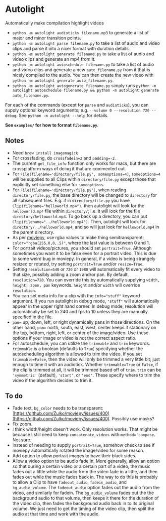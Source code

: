 # Autolight

Automatically make compilation highlight videos

- `python -m autolight audioticks filename.mp3` to generate a list of major and minor transition points.
- `python -m autolight parse filename.py` to take a list of audio and video clips and parse it into a nicer format with duration details.
- `python -m autolight generate filename.py` to take a list of audio and video clips and generate an mp4 from it.
- `python -m autolight autoschedule filename.py` to take a list of audio and video clips and generate a new `auto_filename.py` from it that is nicely compiled to the audio. You can then create the new video with `python -m autolight generate auto_filename.py`.
- `python -m autolight autogenerate filename.py` simply runs `python -m autolight autoschedule filename.py && python -m autolight generate auto_filename.py`.

For each of the commands (except for `parse` and `audioticks`), you can supply optional keyword arguments; e.g. `--volume 0 --resolution 720 --debug`. See `python -m autolight --help` for details.

**See `examples/` for how to format `filename.py`.**


## Notes

- Need `brew install imagemagick`
- For crossfading, do `crossfadein=2` and `padding=-2`.
- The current `get_file_info` function only works for macs, but there are crossplatform ways of doing it that are commented out.
- For `File(filename='directory/file.py', someoptions=4)`, `someoptions=4` will be supplied to all Clips within `directory/file.py` except those that explicitly set something else for `someoptions`.
- For `File(filename='directory/file.py')`, when reading `directory/file.py`, the base directory will be changed to `directory` for all subsequent files. E.g. if in `directory/file.py` you have `Clip(filename="helloworld.mp4")`, then autolight will look for the `helloworld.mp4` file within `directory/`; i.e. it will look for the file `directory/helloworld.mp4`. To go back up a directory, you can put `Clip(filename="../helloworld.mp4")`. Then, autolight will look for `directory/../helloworld.mp4`, and so will just look for `helloworld.mp4` in the parent directory.
- As per [moviepy](https://stackoverflow.com/questions/73418729/moviepy-textclip-set-color-to-rgb-value), use rgba values to make thing semitransparent: `color="rgba(255,0,0,.5)"`, where the last value is between 0 and 1.
- For portrait videos/pictures, you should set `portrait=True`. Although sometimes you want it to be false even for a portrait video. This is due to some weird bug in moviepy. In general, if a video is being strangely resized or rotated, try setting `portrait=True` and/or `resize=True`.
- Setting `resolution=540` or `720` or `1080` will automatically fit every video to that size, possibly adding a zoom and/or pan. By default, `resolution=720`. You can override this by automatically supplying `width, height, zoom, pan` keywords. `height` and/or `width` will override `resolution`.
- You can set meta info for a clip with the `info="stuff"` keyword argument. If you run autolight in debug mode, `"stuff"` will automatically appear in the upper right hand corner. In debug mode, resolution will automatically be set to 240 and fps to 10 unless they are manually specified in the file.
- `pan=` up, down, left, or right dynamically pans in those directions. On the other hand, `pan=` north, south, east, west, center keeps it stationary on the top, bottom, right, left, or center of the image/video. Use these options if your image or video is not the correct aspect ratio.
- For autoschedule, you can utilize the `trimmable` and `trim` keywords. `trimmable` is a boolean (defaults to `True`) specifying whether the autoscheduling algorithm is allowed to trim the video. If you set `trimmable=False`, then the video will only be trimmed a very little bit; just enough to time it with an audiotick. Whether `trimmable=True` or `False`, if the clip is trimmed at all, it will be trimmed based off of `trim`. `trim` can be `'symmetric'` (default), `'start'`, or `'end'`. These specify where to trim the video if the algorithm decides to trim it.


## To do

- Fade text, `bg_color` needs to be transparent: [https://github.com/Zulko/moviepy/issues/400](https://github.com/Zulko/moviepy/issues/400). Possibly use masks?
- Fix zoom.
- I think width/height doesn't work. Only resolution works. That might be because I still need to keep `concatenate_videos` with `method='compose`. Not sure.
- Instead of needing to supply `portrait=True`, somehow check to see if moviepy automatically rotated the image/video for some reason.
- Add option to allow portrait images to have their black sides.
- Allow a video option to be audio fade in. More generally, allow an option so that during a certain video or a certain part of a video, the music fades out a little while the audio from the video fade in a little, and then fades out while the music fades back in. The way to do this is probably to allow a Clip to have `fadeout_audio`, `fadein_audio`, and `bg_audio_volume`. The `fadeout_audio` option fades out the audio from the video, and similarly for fadein. The `bg_audio_volume` fades out the the background audio to that volume, then keeps it there for the duration of the video clip, then fades the background audio back in to its original volume. We just need to get the timing of the video clip, then split the audio at that time and work with the audio.
